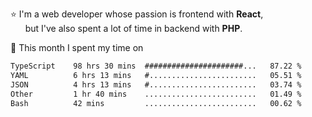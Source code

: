 ⭐ I'm a web developer whose passion is frontend with <b>React</b>,<br/>
&nbsp; &nbsp; &nbsp; but I've also spent a lot of time in backend with <b>PHP</b>.

📅 This month I spent my time on

<!--START_SECTION:waka-->

```txt
TypeScript    98 hrs 30 mins  ######################...   87.22 %
YAML          6 hrs 13 mins   #........................   05.51 %
JSON          4 hrs 13 mins   #........................   03.74 %
Other         1 hr 40 mins    .........................   01.49 %
Bash          42 mins         .........................   00.62 %
```

<!--END_SECTION:waka-->
